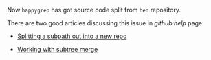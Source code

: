 Now `happygrep` has got source code split from `hen` repository.

There are two good articles discussing this issue in _github:help_ page:

* [Splitting a subpath out into a new repo][1]

* [Working with subtree merge ][2]

[1]: https://help.github.com/articles/splitting-a-subpath-out-into-a-new-repo
[2]: https://help.github.com/articles/working-with-subtree-merge
